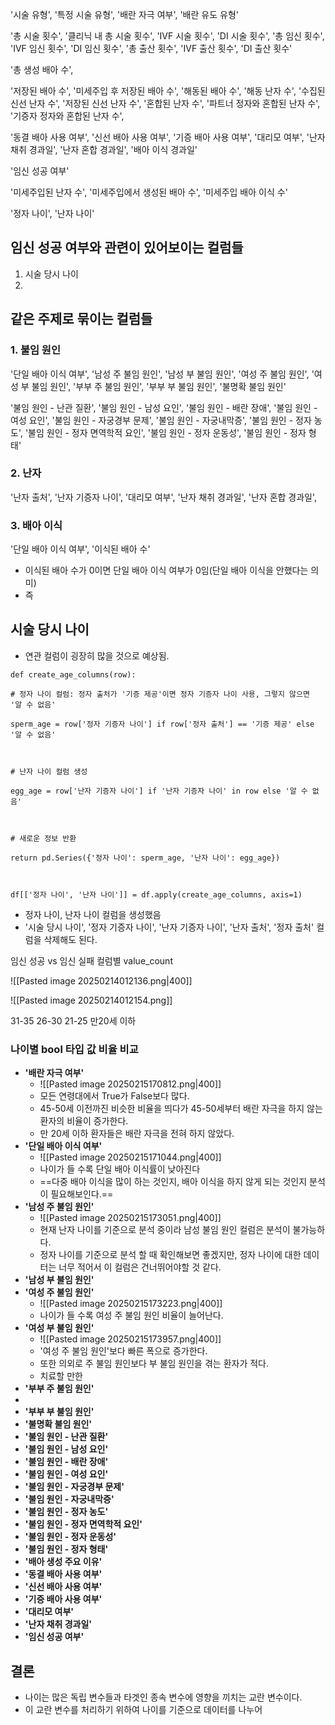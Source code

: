 
'시술 유형', '특정 시술 유형', '배란 자극 여부', '배란 유도 유형'


'총 시술 횟수', '클리닉 내 총 시술 횟수', 'IVF 시술 횟수', 'DI 시술 횟수', '총 임신 횟수', 'IVF 임신 횟수', 'DI 임신 횟수', '총 출산 횟수', 'IVF 출산 횟수', 'DI 출산 횟수'


'총 생성 배아 수', 

'저장된 배아 수', '미세주입 후 저장된 배아 수', '해동된 배아 수', '해동 난자 수', '수집된 신선 난자 수', '저장된 신선 난자 수', '혼합된 난자 수', '파트너 정자와 혼합된 난자 수', '기증자 정자와 혼합된 난자 수', 


'동결 배아 사용 여부', '신선 배아 사용 여부', '기증 배아 사용 여부', '대리모 여부', '난자 채취 경과일', '난자 혼합 경과일', '배아 이식 경과일'


'임신 성공 여부'


'미세주입된 난자 수', '미세주입에서 생성된 배아 수', '미세주입 배아 이식 수'

'정자 나이', '난자 나이'


## 임신  성공 여부와 관련이 있어보이는 컬럼들
1. 시술 당시 나이
2. 


## 같은 주제로 묶이는 컬럼들

### 1. 불임 원인
'단일 배아 이식 여부', '남성 주 불임 원인', '남성 부 불임 원인', '여성 주 불임 원인', '여성 부 불임 원인', '부부 주 불임 원인', '부부 부 불임 원인', '불명확 불임 원인'

'불임 원인 - 난관 질환', '불임 원인 - 남성 요인', '불임 원인 - 배란 장애', '불임 원인 - 여성 요인', '불임 원인 - 자궁경부 문제', '불임 원인 - 자궁내막증', '불임 원인 - 정자 농도', '불임 원인 - 정자 면역학적 요인', '불임 원인 - 정자 운동성', '불임 원인 - 정자 형태'


### 2. 난자
'난자 출처', '난자 기증자 나이', '대리모 여부', '난자 채취 경과일', '난자 혼합 경과일',

### 3. 배아 이식
'단일 배아 이식 여부', '이식된 배아 수'

- 이식된 배아 수가 0이면 단일 배아 이식 여부가 0임(단일 배아 이식을 안했다는 의미)
- 즉 

## 시술 당시 나이
- 연관 컬럼이 굉장히 많을 것으로 예상됨.

```
def create_age_columns(row):

# 정자 나이 컬럼: 정자 출처가 '기증 제공'이면 정자 기증자 나이 사용, 그렇지 않으면 '알 수 없음'

sperm_age = row['정자 기증자 나이'] if row['정자 출처'] == '기증 제공' else '알 수 없음'

  

# 난자 나이 컬럼 생성

egg_age = row['난자 기증자 나이'] if '난자 기증자 나이' in row else '알 수 없음'

  

# 새로운 정보 반환

return pd.Series({'정자 나이': sperm_age, '난자 나이': egg_age})

  

df[['정자 나이', '난자 나이']] = df.apply(create_age_columns, axis=1)
```
- 정자 나이, 난자 나이 컬럼을 생성했음
- '시술 당시 나이', '정자 기증자 나이', '난자 기증자 나이', '난자 출처', '정자 출처' 컬럼을 삭제해도 된다.


임신 성공 vs 임신 실패
컬럼별 value_count

![[Pasted image 20250214012136.png|400]]

![[Pasted image 20250214012154.png]]


31-35
26-30
21-25
만20세 이하

### 나이별 bool 타입 값 비율 비교

- **'배란 자극 여부'**
	- ![[Pasted image 20250215170812.png|400]]
	- 모든 연령대에서 True가 False보다 많다.
	- 45-50세 이전까진 비슷한 비율을 띄다가 45-50세부터 배란 자극을 하지 않는 환자의 비율이 증가한다.
	- 만 20세 이하 환자들은 배란 자극을 전혀 하지 않았다.
- **'단일 배아 이식 여부'**
	- ![[Pasted image 20250215171044.png|400]]
	- 나이가 들 수록 단일 배아 이식률이 낮아진다
	- ==다중 배아 이식을 많이 하는 것인지, 배아 이식을 하지 않게 되는 것인지 분석이 필요해보인다.==
- **'남성 주 불임 원인'**
	- ![[Pasted image 20250215173051.png|400]]
	- 현재 난자 나이를 기준으로 분석 중이라 남성 불임 원인 컬럼은 분석이 불가능하다.
	- 정자 나이를 기준으로 분석 할 때 확인해보면 좋겠지만, 정자 나이에 대한 데이터는 너무 적어서 이 컬럼은 건너뛰어야할 것 같다.
- **'남성 부 불임 원인'**
- **'여성 주 불임 원인'**
	- ![[Pasted image 20250215173223.png|400]]
	- 나이가 들 수록 여성 주 불임 원인 비율이 늘어난다.
- **'여성 부 불임 원인'**
	- ![[Pasted image 20250215173957.png|400]]
	- '여성 주 불임 원인'보다 빠른 폭으로 증가한다.
	- 또한 의외로 주 불임 원인보다 부 불임 원인을 겪는 환자가 적다.
	- 치료할 만한
- **'부부 주 불임 원인'**
- 
- **'부부 부 불임 원인'**
- **'불명확 불임 원인'**
- **'불임 원인 - 난관 질환'**
- **'불임 원인 - 남성 요인'**
- **'불임 원인 - 배란 장애'**
- **'불임 원인 - 여성 요인'**
- **'불임 원인 - 자궁경부 문제'**
- **'불임 원인 - 자궁내막증'**
- **'불임 원인 - 정자 농도'**
- **'불임 원인 - 정자 면역학적 요인'**
- **'불임 원인 - 정자 운동성'**
- **'불임 원인 - 정자 형태'**
- **'배아 생성 주요 이유'**
- **'동결 배아 사용 여부'**
- **'신선 배아 사용 여부'**
- **'기증 배아 사용 여부'**
- **'대리모 여부'**
- **'난자 채취 경과일'**
- **'임신 성공 여부'**

## 결론
- 나이는 많은 독립 변수들과 타겟인 종속 변수에 영향을 끼치는 교란 변수이다.
- 이 교란 변수를 처리하기 위하여 나이를 기준으로 데이터를 나누어